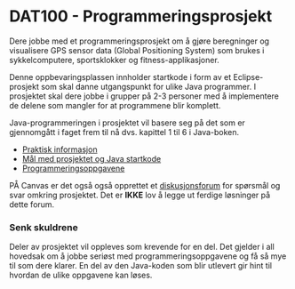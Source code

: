 # DAT100 - Programmeringsprosjekt

Dere jobbe med et programmeringsprosjekt om å gjøre beregninger og visualisere GPS sensor data (Global Positioning System) som brukes i sykkelcomputere, sportsklokker og fitness-applikasjoner.

Denne oppbevaringsplassen innholder startkode i form av et Eclipse-prosjekt som skal danne utgangspunkt for ulike Java programmer. I prosjektet skal dere jobbe i grupper på 2-3 personer med å implementere de delene som mangler for at programmene blir komplett.

Java-programmeringen i prosjektet vil basere seg på det som er gjennomgått i faget frem til nå dvs. kapittel 1 til 6 i Java-boken.

- [Praktisk informasjon](https://github.com/dat100hib/dat100-prosjekt-testing-2019/blob/master/docs/praktiskinfo.md)
- [Mål med prosjektet og Java startkode](https://github.com/dat100hib/dat100-prosjekt-testing-2019/blob/master/docs/introduksjon.md)
- [Programmeringsoppgavene](https://github.com/dat100hib/dat100-prosjekt-testing-2019/blob/master/docs/oppgaver.md)

PÅ Canvas er det også også opprettet et [diskusjonsforum](https://hvl.instructure.com/courses/10051/discussion_topics/57920) for spørsmål og svar omkring prosjektet. Det er **IKKE** lov å legge ut ferdige løsninger på dette forum.

### Senk skuldrene

Deler av prosjektet vil oppleves som krevende for en del. Det gjelder i all hovedsak om å jobbe seriøst med programmeringsoppgavene og få så mye til som dere klarer. En del av den Java-koden som blir utlevert gir hint til hvordan de ulike oppgavene kan løses.

